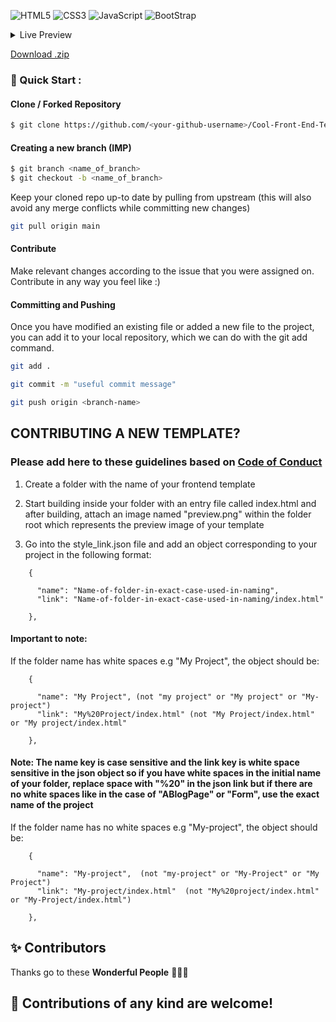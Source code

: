 <img alt="HTML5" src="https://img.shields.io/badge/html5%20-%23E34F26.svg?&style=for-the-badge&logo=html5&logoColor=white"/> <img alt="CSS3" src="https://img.shields.io/badge/css3%20-%231572B6.svg?&style=for-the-badge&logo=css3&logoColor=white"/> <img alt="JavaScript" src="https://img.shields.io/badge/javascript%20-%23323330.svg?&style=for-the-badge&logo=javascript&logoColor=%23F7DF1E"/>
<img alt="BootStrap" src="https://img.shields.io/badge/Bootstrap-563D7C?style=for-the-badge&logo=bootstrap&logoColor=white"/>

<!-- TABLE OF CONTENTS -->
<details>
  <summary>Live Preview</summary>
  <ul>
<li><a href="/Admin Dashboard/">Admin Dashboard</a></li>
<li><a href="/AmolShelke-portfolio">AmolShelke-portfolio</a></li>
<li><a href="/AnimatedFrontendWebsite">AnimatedFrontendWebsite</a></li>
<li><a href="/Art Gallery Website">Art Gallery Website</a></li>
<li><a href="/Auditions Page">Auditions Page</a></li>
<li><a href="/Bankist Website">Bankist Website</a></li>
<li><a href="/Blog Page Website">Blog Page Website</a></li>
<li><a href="/Books Website Template">Books Website Template</a></li>
<li><a href="/Bootcamp Template">Bootcamp Template</a></li>
<li><a href="/CV Template">CV Template</a></li>
<li><a href="/CakeShopWebsite">CakeShopWebsite</a></li>
<li><a href="/Chinese Restaurant">Chinese Restaurant</a></li>
<li><a href="/Coffee Website Template">Coffee Website Template</a></li>
<li><a href="/Coming Soon">Coming Soon</a></li>
<li><a href="/Covid-19">Covid-19</a></li>
<li><a href="/Dairy Product Website">Dairy Product Website</a></li>
<li><a href="/Dark Form">Dark Form</a></li>
<li><a href="/Dark Theme Responsive Cafe Website">Dark Theme Responsive Cafe Website</a></li>
<li><a href="/Designmodo">Designmodo</a></li>
<li><a href="/Digital Banking">Digital Banking</a></li>
<li><a href="/E commerce Website Template">E commerce Website Template</a></li>
<li><a href="/Festivals In India">Festivals In India</a></li>
<li><a href="/Floor Plans Website">Floor Plans Website</a></li>
<li><a href="/Food Blog">Food Blog</a></li>
<li><a href="/Food Template">Food Template</a></li>
<li><a href="/Github Homepage Clone">Github Homepage Clone</a></li>
<li><a href="/Glassmorphic Profile Card">Glassmorphic Profile Card</a></li>
<li><a href="/Go Daddy Website Clone">Go Daddy Website Clone</a></li>
<li><a href="/Google Clone">Google Clone</a></li>
<li><a href="/Google Forms Clone">Google Forms Clone</a></li>
<li><a href="/Gym Website">Gym Website</a></li>
<li><a href="/Headphone-Landing-Page">Headphone-Landing-Page</a></li>
<li><a href="/Home design">Home design</a></li>
<li><a href="/Indian Monuments Template">Indian Monuments Template</a></li>
<li><a href="/Instagram Clone Frontend">Instagram Clone Frontend</a></li>
<li><a href="/Insurance Landing Page">Insurance Landing Page</a></li>
<li><a href="/Job Finding Website">Job Finding Website</a></li>
<li><a href="/Landing Page">Landing Page</a></li>
<li><a href="/Light Dark Landing Page">Light Dark Landing Page</a></li>
<li><a href="/Local Fast Food">Local Fast Food</a></li>
<li><a href="/Market Share Graph">Market Share Graph</a></li>
<li><a href="/Medical Insurance">Medical Insurance</a></li>
<li><a href="/Microsoft Clone">Microsoft Clone</a></li>
<li><a href="/Microsoft Teams Clone">Microsoft Teams Clone</a></li>
<li><a href="/Mobile_Template">Mobile_Template</a></li>
<li><a href="/ModelWindow">ModelWindow</a></li>
<li><a href="/NFT Viewer">NFT Viewer</a></li>
<li><a href="/Neomorphic Portfolio">Neomorphic Portfolio</a></li>
<li><a href="/NeonScience Clone">NeonScience Clone</a></li>
<li><a href="/Nestle Nutrition Clone">Nestle Nutrition Clone</a></li>
<li><a href="/Obatin - Medicine Landing Page">Obatin - Medicine Landing Page</a></li>
<li><a href="/Online Tutorial Website Template">Online Tutorial Website Template</a></li>
<li><a href="/Organic Retail Website Template">Organic Retail Website Template</a></li>
<li><a href="/Payment Gateway">Payment Gateway</a></li>
<li><a href="/Personal Portfolio Website">Personal Portfolio Website</a></li>
<li><a href="/Pizza Corner">Pizza Corner</a></li>
<li><a href="/PizzaCorner_NewInterface">PizzaCorner_NewInterface</a></li>
<li><a href="/Portfolio">Portfolio</a></li>
<li><a href="/Price Template">Price Template</a></li>
<li><a href="/Product Review Page">Product Review Page</a></li>
<li><a href="/Psychopod Website">Psychopod Website</a></li>
<li><a href="/Recipe Website">Recipe Website</a></li>
<li><a href="/Restaurant Template 3">Restaurant Template 3</a></li>
<li><a href="/Restaurant Template 2">Restaurant Template 2</a></li>
<li><a href="/Restaurant Template">Restaurant Template</a></li>
<li><a href="/SAAS landing page">SAAS landing page</a></li>
<li><a href="/School Website">School Website</a></li>
<li><a href="/Service Section Template">Service Section Template</a></li>
<li><a href="/Shopping Website">Shopping Website</a></li>
<li><a href="/Small-Apps">Small-Apps</a></li>
<li><a href="/Social Media Dashboard">Social Media Dashboard</a></li>
<li><a href="/Space Agency Template">Space Agency Template</a></li>
<li><a href="/Start Page Clone">Start Page Clone</a></li>
<li><a href="/Step By Step Process">Step By Step Process</a></li>
<li><a href="/Tailwind Portfolio">Tailwind Portfolio</a></li>
<li><a href="/Tech Landing page">Tech Landing page</a></li>
<li><a href="/Technology Page">Technology Page</a></li>
<li><a href="/Template Mobile Development Company">Template Mobile Development Company</a></li>
<li><a href="/Tourism Portal">Tourism Portal</a></li>
<li><a href="/Translator Template">Translator Template</a></li>
<li><a href="/Travel Website Template">Travel Website Template</a></li>
<li><a href="/Travel Website">Travel Website</a></li>
<li><a href="/Tribute Page">Tribute Page</a></li>
<li><a href="/University Template 2">University Template 2</a></li>
<li><a href="/University Template">University Template</a></li>
<li><a href="/We design and develop">We design and develop</a></li>
<li><a href="/Weather 1">Weather 1</a></li>
<li><a href="/Weather">Weather</a></li>
<li><a href="/Welcome to lucknow">Welcome to lucknow</a></li>
<li><a href="/Yoga Template 2">Yoga Template 2</a></li>
<li><a href="/Food Website Template">Food Website Template</a></li>
<li><a href="/Login and Signup Page">Login and Signup Page</a></li>
  </ul>
</details>

[Download .zip](https://github.com/readloud/Web-Apps/archive/refs/heads/main.zip)

### 🚀 Quick Start :

#### Clone / Forked Repository

```bash
$ git clone https://github.com/<your-github-username>/Cool-Front-End-Templates
```

#### Creating a new branch (IMP)

```bash
$ git branch <name_of_branch>
$ git checkout -b <name_of_branch>
```

Keep your cloned repo up-to date by pulling from upstream (this will also avoid any merge conflicts while committing new changes)

```bash
git pull origin main
```

#### Contribute

Make relevant changes according to the issue that you were assigned on. Contribute in any way you feel like :) 

#### Committing and Pushing

Once you have modified an existing file or added a new file to the project, you can add it to your local repository, which we can do with the git add command.

```bash
git add .
```

```bash
git commit -m "useful commit message"
```

```bash
git push origin <branch-name>
```

## CONTRIBUTING A NEW TEMPLATE?
### Please add here to these guidelines based on [Code of Conduct](/CODE_OF_CONDUCT.md)

1. Create a folder with the name of your frontend template 

2. Start building inside your folder with an entry file called index.html and after building, attach an image named "preview.png" within the folder root which represents the preview image of your template

3. Go into the style_link.json file and add an object corresponding to your project in the following format:
```
    {
  
      "name": "Name-of-folder-in-exact-case-used-in-naming",
      "link": "Name-of-folder-in-exact-case-used-in-naming/index.html"
  
    },

```
#### Important to note:  
If the folder name has white spaces e.g "My  Project", the object should be:

```
    {
  
      "name": "My Project", (not "my project" or "My project" or "My-project")
      "link": "My%20Project/index.html" (not "My Project/index.html" or "My project/index.html"
  
    },

```
#### Note: The name key is case sensitive and the link key is white space sensitive in the json object so if you have white spaces in the initial name of your folder, replace space with "%20" in the json link but if there are no white spaces like in the case of "ABlogPage" or "Form", use the exact name of the project

If the folder name has no white spaces e.g "My-project", the object should be:

```
    {
  
      "name": "My-project",  (not "my-project" or "My-Project" or "My Project")
      "link": "My-project/index.html"  (not "My%20project/index.html" or "My-Project/index.html")
  
    },

```
 
## ✨ Contributors

Thanks go to these **Wonderful People** 👨🏻‍💻

## 🚀 **Contributions** of any kind are welcome!
